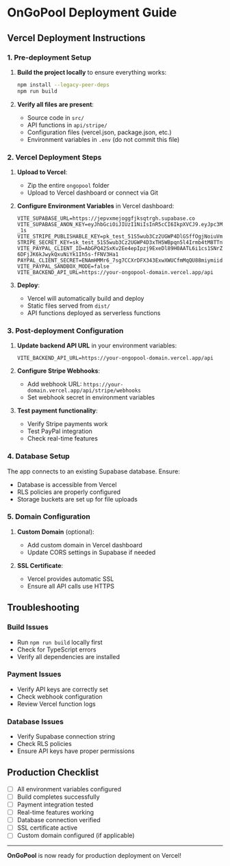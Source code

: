 # OnGoPool Deployment Guide

## Vercel Deployment Instructions

### 1. Pre-deployment Setup

1. **Build the project locally** to ensure everything works:
   ```bash
   npm install --legacy-peer-deps
   npm run build
   ```

2. **Verify all files are present**:
   - Source code in `src/`
   - API functions in `api/stripe/`
   - Configuration files (vercel.json, package.json, etc.)
   - Environment variables in `.env` (do not commit this file)

### 2. Vercel Deployment Steps

1. **Upload to Vercel**:
   - Zip the entire `ongopool` folder
   - Upload to Vercel dashboard or connect via Git

2. **Configure Environment Variables** in Vercel dashboard:
   ```
   VITE_SUPABASE_URL=https://jepvxmejoggfjksqtrgh.supabase.co
   VITE_SUPABASE_ANON_KEY=eyJhbGciOiJIUzI1NiIsInR5cCI6IkpXVCJ9.eyJpc3MiOiJzdXBhYmFzZSIsInJlZiI6ImplcHZ4bWVqb2dnZmprc3F0cmdoIiwicm9sZSI6ImFub24iLCJpYXQiOjE3NTY5Mzc1ODIsImV4cCI6MjA3MjUxMzU4Mn0.xxdc03qdzdxocvUSlJbStyBkB_HFviCqyevI1cO-_1s
   VITE_STRIPE_PUBLISHABLE_KEY=pk_test_51S5wub3Cz2UGWP4DlGSffOgjNoiuVm6OJAQsaO8EJ6ek5lEUQfUjqiqE4JDaDlStaNPJ0b6LUboX4jtLJKtsVcEz00cfGGSU4D
   STRIPE_SECRET_KEY=sk_test_51S5wub3Cz2UGWP4D3xTH5WBpqn5l4Irmb4tM8TTnWUcyW98J6hzirMm1ul1qb2zlwjDxhQuoZZxncOgptAKsyOBf00Rd9WLvyQ
   VITE_PAYPAL_CLIENT_ID=AbGPQ42SxKv2Ee4epIpzj9ExeDl89H0AATL6i1cs1SNrZ6-6DFjJK6kJwykQxuNiYk1Ih5s-fFNV3Ha1
   PAYPAL_CLIENT_SECRET=ENAmHMMr6_7sg7CCXrDFX343ExwXWUCfmMqQU88miymiid0OlkD_IlLFylCtLEvSBu7yZzH4wX9f0tVg
   VITE_PAYPAL_SANDBOX_MODE=false
   VITE_BACKEND_API_URL=https://your-ongopool-domain.vercel.app/api
   ```

3. **Deploy**:
   - Vercel will automatically build and deploy
   - Static files served from `dist/`
   - API functions deployed as serverless functions

### 3. Post-deployment Configuration

1. **Update backend API URL** in your environment variables:
   ```
   VITE_BACKEND_API_URL=https://your-ongopool-domain.vercel.app/api
   ```

2. **Configure Stripe Webhooks**:
   - Add webhook URL: `https://your-domain.vercel.app/api/stripe/webhooks`
   - Set webhook secret in environment variables

3. **Test payment functionality**:
   - Verify Stripe payments work
   - Test PayPal integration
   - Check real-time features

### 4. Database Setup

The app connects to an existing Supabase database. Ensure:
- Database is accessible from Vercel
- RLS policies are properly configured
- Storage buckets are set up for file uploads

### 5. Domain Configuration

1. **Custom Domain** (optional):
   - Add custom domain in Vercel dashboard
   - Update CORS settings in Supabase if needed

2. **SSL Certificate**:
   - Vercel provides automatic SSL
   - Ensure all API calls use HTTPS

## Troubleshooting

### Build Issues
- Run `npm run build` locally first
- Check for TypeScript errors
- Verify all dependencies are installed

### Payment Issues
- Verify API keys are correctly set
- Check webhook configuration
- Review Vercel function logs

### Database Issues
- Verify Supabase connection string
- Check RLS policies
- Ensure API keys have proper permissions

## Production Checklist

- [ ] All environment variables configured
- [ ] Build completes successfully
- [ ] Payment integration tested
- [ ] Real-time features working
- [ ] Database connection verified
- [ ] SSL certificate active
- [ ] Custom domain configured (if applicable)

---

**OnGoPool** is now ready for production deployment on Vercel!